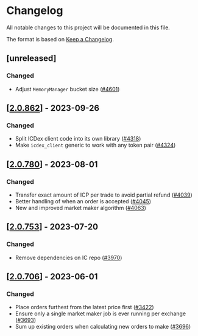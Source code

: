 # Changelog
All notable changes to this project will be documented in this file.

The format is based on [Keep a Changelog](https://keepachangelog.com/en/1.0.0/).

## [unreleased]

### Changed

- Adjust `MemoryManager` bucket size ([#4601](https://github.com/open-chat-labs/open-chat/pull/4601))

## [[2.0.862](https://github.com/open-chat-labs/open-chat/releases/tag/v2.0.862-market_maker)] - 2023-09-26

### Changed

- Split ICDex client code into its own library ([#4318](https://github.com/open-chat-labs/open-chat/pull/4318))
- Make `icdex_client` generic to work with any token pair ([#4324](https://github.com/open-chat-labs/open-chat/pull/4324))

## [[2.0.780](https://github.com/open-chat-labs/open-chat/releases/tag/v2.0.780-market_maker)] - 2023-08-01

### Changed

- Transfer exact amount of ICP per trade to avoid partial refund ([#4039](https://github.com/open-chat-labs/open-chat/pull/4039))
- Better handling of when an order is accepted ([#4045](https://github.com/open-chat-labs/open-chat/pull/4045))
- New and improved market maker algorithm ([#4063](https://github.com/open-chat-labs/open-chat/pull/4063))

## [[2.0.753](https://github.com/open-chat-labs/open-chat/releases/tag/v2.0.753-market_maker)] - 2023-07-20

### Changed

- Remove dependencies on IC repo ([#3970](https://github.com/open-chat-labs/open-chat/pull/3970))

## [[2.0.706](https://github.com/open-chat-labs/open-chat/releases/tag/v2.0.706-market_maker)] - 2023-06-01

### Changed

- Place orders furthest from the latest price first ([#3422](https://github.com/open-chat-labs/open-chat/pull/3422))
- Ensure only a single market maker job is ever running per exchange ([#3693](https://github.com/open-chat-labs/open-chat/pull/3693))
- Sum up existing orders when calculating new orders to make ([#3696](https://github.com/open-chat-labs/open-chat/pull/3696))
